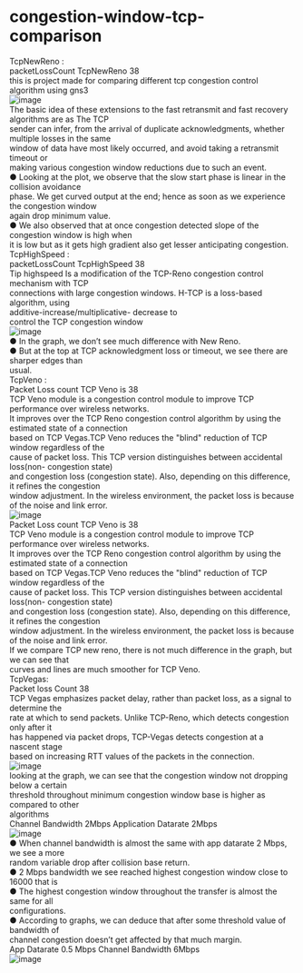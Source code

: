 
# congestion-window-tcp-comparison   <br/>
TcpNewReno :   <br/>
packetLossCount TcpNewReno 38   <br/>
this is project made for comparing different tcp congestion control algorithm using  gns3    <br/>
![image](https://user-images.githubusercontent.com/107786677/225347462-85ad0159-52fe-4277-8f58-cf4933ffe64b.png)   <br/>
The basic idea of these extensions to the fast retransmit and fast recovery algorithms are as The TCP   <br/>
sender can infer, from the arrival of duplicate acknowledgments, whether multiple losses in the same   <br/>
window of data have most likely occurred, and avoid taking a retransmit timeout or   <br/>
making various congestion window reductions due to such an event.   <br/>
● Looking at the plot, we observe that the slow start phase is linear in the collision avoidance   <br/>
phase. We get curved output at the end; hence as soon as we experience the congestion window   <br/>
again drop minimum value.   <br/>
● We also observed that at once congestion detected slope of the congestion window is high when   <br/>
it is low but as it gets high gradient also get lesser anticipating congestion.   <br/>
TcpHighSpeed :   <br/>
packetLossCount TcpHighSpeed 38   <br/>
Tip highspeed Is a modification of the TCP-Reno congestion control mechanism with TCP   <br/>
connections with large congestion windows. H-TCP is a loss-based algorithm, using   <br/>
additive-increase/multiplicative- decrease to   <br/>
control the TCP congestion window   <br/>
![image](https://user-images.githubusercontent.com/107786677/225347736-f36257dd-6097-48e5-8cfa-ce0a303d6459.png)   <br/>
● In the graph, we don’t see much difference with New Reno.   <br/>
● But at the top at TCP acknowledgment loss or timeout, we see there are sharper edges than   <br/>
usual.   <br/>
TcpVeno :   <br/>
Packet Loss count TCP Veno is 38   <br/>
TCP Veno module is a congestion control module to improve TCP performance over wireless networks.   <br/>
It improves over the TCP Reno congestion control algorithm by using the estimated state of a connection   <br/>
based on TCP Vegas.TCP Veno reduces the "blind" reduction of TCP window regardless of the   <br/>
cause of packet loss. This TCP version distinguishes between accidental loss(non- congestion state)   <br/>
and congestion loss (congestion state). Also, depending on this difference, it refines the congestion   <br/>
window adjustment. In the wireless environment, the packet loss is because of the noise and link error.   <br/>
![image](https://user-images.githubusercontent.com/107786677/225348017-813cd9ba-a607-4780-a363-cc87c7268025.png)   <br/>
Packet Loss count TCP Veno is 38   <br/>
TCP Veno module is a congestion control module to improve TCP performance over wireless networks.   <br/>
It improves over the TCP Reno congestion control algorithm by using the estimated state of a connection   <br/>
based on TCP Vegas.TCP Veno reduces the "blind" reduction of TCP window regardless of the   <br/>
cause of packet loss. This TCP version distinguishes between accidental loss(non- congestion state)   <br/>
and congestion loss (congestion state). Also, depending on this difference, it refines the congestion   <br/>
window adjustment. In the wireless environment, the packet loss is because of the noise and link error.   <br/>
If we compare TCP new reno, there is not much difference in the graph, but we can see that   <br/>
curves and lines are much smoother for TCP Veno.   <br/>
TcpVegas:   <br/>
Packet loss Count 38   <br/>
TCP Vegas emphasizes packet delay, rather than packet loss, as a signal to determine the   <br/>
rate at which to send packets. Unlike TCP-Reno, which detects congestion only after it   <br/>
has happened via packet drops, TCP-Vegas detects congestion at a nascent stage   <br/>
based on increasing RTT values of the packets in the connection.   <br/>
![image](https://user-images.githubusercontent.com/107786677/225348630-3bbc555a-2999-47c8-8aa2-39fd651ea273.png)   <br/>
looking at the graph, we can see that the congestion window not dropping below a certain   <br/>
threshold throughout minimum congestion window base is higher as compared to other   <br/>
algorithms   <br/>
Channel Bandwidth 2Mbps Application Datarate 2Mbps   <br/>
![image](https://user-images.githubusercontent.com/107786677/225348856-35ea8768-9bcd-4577-8308-bbce4de005ae.png)   <br/>
● When channel bandwidth is almost the same with app datarate 2 Mbps, we see a more   <br/>
random variable drop after collision base return.   <br/>
● 2 Mbps bandwidth we see reached highest congestion window close to 16000 that is   <br/>
● The highest congestion window throughout the transfer is almost the same for all   <br/>
configurations.   <br/>
● According to graphs, we can deduce that after some threshold value of bandwidth of   <br/>
channel congestion doesn’t get affected by that much margin.   <br/>
App Datarate 0.5 Mbps Channel Bandwidth 6Mbps   <br/>
![image](https://user-images.githubusercontent.com/107786677/225349077-9c2bbb46-f7f2-4e06-954a-2e16210d0204.png)                                                         <br/>
